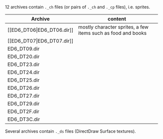 12 archives contain `._ch` files (or pairs of `._ch` and `._cp` files), i.e. sprites.

| Archive                    | content                                                      |
| -------------------------- | ------------------------------------------------------------ |
| [[ED6_DT06\|ED6_DT06.dir]] | mostly character sprites, a few items such as food and books |
| [[ED6_DT07\|ED6_DT07.dir]] |                                                              |
| ED6_DT09.dir               |                                                              |
| ED6_DT20.dir               |                                                              |
| ED6_DT23.dir               |                                                              |
| ED6_DT24.dir               |                                                              |
| ED6_DT25.dir               |                                                              |
| ED6_DT26.dir               |                                                              |
| ED6_DT27.dir               |                                                              |
| ED6_DT29.dir               |                                                              |
| ED6_DT2F.dir               |                                                              |
| ED6_DT3C.dir               |                                                              |

Several archives contain `._ds` files (DirectDraw Surface textures).
